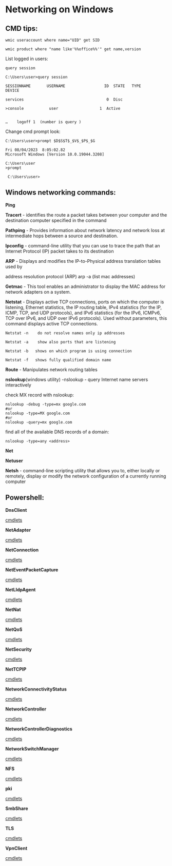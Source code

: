 # Networking on Windows
## CMD tips:

``` 
wmic useraccount where name="UID" get SID

wmic product where "name like'%%office%%'" get name,version
``````
 

List logged in users: 
```
query session
```

 

```
C:\Users\user>query session

SESSIONNAME       USERNAME                 ID  STATE   TYPE        DEVICE

services                                    0  Disc

>console           user                  1  Active


…    logoff 1  (number is query )
```

Change cmd prompt look:
 
```
C:\Users\user>prompt $D$S$T$_$V$_$P$_$G

Fri 08/04/2023  8:05:02.82
Microsoft Windows [Version 10.0.19044.3208]

C:\Users\user
>prompt

 C:\Users\user>

```
## Windows networking commands:

**Ping**

**Tracert** - identifies the route a packet takes between your computer and the destination computer specified in the command

**Pathping** - Provides information about network latency and network loss at intermediate hops between a source and destination.

**Ipconfig** - command-line utility that you can use to trace the path that an Internet Protocol (IP) packet takes to its destination

**ARP** - Displays and modifies the IP-to-Physical address translation tables used by

address resolution protocol (ARP)   arp -a (list mac addresses)

**Getmac** - This tool enables an administrator to display the MAC address for network adapters on a system.
 
**Netstat** - Displays active TCP connections, ports on which the computer is listening, Ethernet statistics, the IP routing table, IPv4 statistics (for the IP, ICMP, TCP, and UDP protocols), and IPv6 statistics (for the IPv6, ICMPv6, TCP over IPv6, and UDP over IPv6 protocols). Used without parameters, this command displays active TCP connections.
```
Netstat -n    do not resolve names only ip addresses

Netstat -a    show also ports that are listening

Netstat -b   shows on which program is using connection

Netstat -f   shows fully qualified domain name
```

**Route** - Manipulates network routing tables

**nslookup**(windows utility) -nslookup - query Internet name servers interactively

check MX record with nslookup:
```
nslookup -debug -type=mx google.com
#or
nslookup -type=MX google.com
#or
nslookup -query=mx google.com

```
find all of the available DNS records of a domain:
```
nslookup -type=any <address>
```
**Net**

**Netuser**

**Netsh** - command-line scripting utility that allows you to, either locally or remotely, display or modify the network configuration of a currently running computer


## Powershell:

 

**DnsClient**

[cmdlets](https://learn.microsoft.com/en-us/powershell/module/dnsclient/?view=windowsserver2019-ps)

 
**NetAdapter**

[cmdlets](ttps://learn.microsoft.com/en-us/powershell/module/netadapter/?view=windowsserver2019-ps)

 
**NetConnection**

[cmdlets](https://learn.microsoft.com/en-us/powershell/module/netconnection/?view=windowsserver2019-ps)
 

**NetEventPacketCapture**

[cmdlets](https://learn.microsoft.com/en-us/powershell/module/neteventpacketcapture/?view=windowsserver2019-ps)

 
**NetLldpAgent**

[cmdlets](https://learn.microsoft.com/en-us/powershell/module/netlldpagent/?view=windowsserver2019-ps)


**NetNat**

[cmdlets](https://learn.microsoft.com/en-us/powershell/module/netnat/?view=windowsserver2019-ps)


**NetQoS**

[cmdlets](https://learn.microsoft.com/en-us/powershell/module/netqos/?view=windowsserver2019-ps)


**NetSecurity**

[cmdlets](https://learn.microsoft.com/en-us/powershell/module/netsecurity/?view=windowsserver2019-ps)

 
**NetTCPIP**

[cmdlets](https://learn.microsoft.com/en-us/powershell/module/nettcpip/?view=windowsserver2019-ps)

 
**NetworkConnectivityStatus**

[cmdlets](https://learn.microsoft.com/en-us/powershell/module/networkconnectivitystatus/?view=windowsserver2019-ps)

 
**NetworkController**

[cmdlets](https://learn.microsoft.com/en-us/powershell/module/networkcontroller/?view=windowsserver2019-ps)

 
**NetworkControllerDiagnostics**

[cmdlets](https://learn.microsoft.com/en-us/powershell/module/networkcontrollerdiagnostics/?view=windowsserver2019ps)

 
**NetworkSwitchManager**

[cmdlets](https://learn.microsoft.com/en-us/powershell/module/networkswitchmanager/?view=windowsserver2019-ps)

 
**NFS**

[cmdlets](https://learn.microsoft.com/en-us/powershell/module/nfs/?view=windowsserver2019-ps)

 
**pki**

[cmdlets](https://learn.microsoft.com/en-us/powershell/module/pki/?view=windowsserver2019-ps)
 

**SmbShare**
 
[cmdlets](https://learn.microsoft.com/en-us/powershell/module/smbshare/?view=windowsserver2019-ps)

 
**TLS**
 
[cmdlets](https://learn.microsoft.com/en-us/powershell/module/tls/?view=windowsserver2019-ps)

 
**VpnClient**


[cmdlets](https://learn.microsoft.com/en-us/powershell/module/vpnclient/?view=windowsserver2019-ps>)